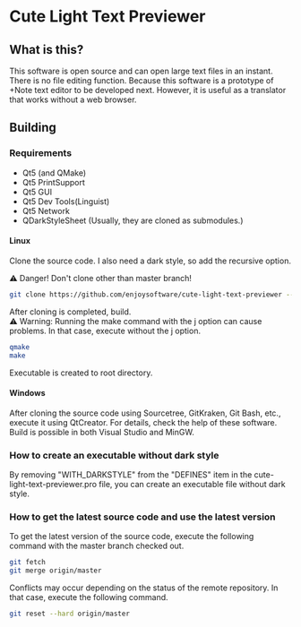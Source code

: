 # Cute Light Text Previewer
## What is this?

This software is open source and can open large text files in an instant. There is no file editing function. Because this software is a prototype of +Note text editor to be developed next. However, it is useful as a translator that works without a web browser.

## Building
### Requirements 

* Qt5 (and QMake)
* Qt5 PrintSupport
* Qt5 GUI
* Qt5 Dev Tools(Linguist)
* Qt5 Network
* QDarkStyleSheet (Usually, they are cloned as submodules.)
#### Linux

Clone the source code. I also need a dark style, so add the recursive option.

:warning: Danger! Don't clone other than master branch!
```bash
git clone https://github.com/enjoysoftware/cute-light-text-previewer --recursive
```
After cloning is completed, build.   
:warning: Warning: Running the make command with the j option can cause problems. In that case, execute without the j option.   
```bash
qmake
make
```   
Executable is created to root directory.
#### Windows

After cloning the source code using Sourcetree, GitKraken, Git Bash, etc., execute it using QtCreator. For details, check the help of these software.   
Build is possible in both Visual Studio and MinGW.
### How to create an executable without dark style
By removing "WITH_DARKSTYLE" from the "DEFINES" item in the cute-light-text-previewer.pro file, you can create an executable file without dark style.
### How to get the latest source code and use the latest version
To get the latest version of the source code, execute the following command with the master branch checked out.
```bash
git fetch
git merge origin/master
```
Conflicts may occur depending on the status of the remote repository. In that case, execute the following command.
```bash
git reset --hard origin/master
```